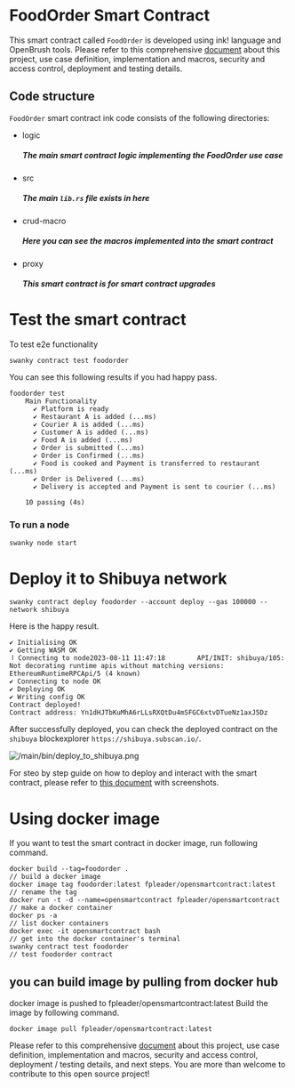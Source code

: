 # FoodOrder Smart Contract

This smart contract called `FoodOrder` is developed using ink! language and OpenBrush tools. Please refer to this comprehensive [document](https://github.com/InkSmartContract/foodorder-smartcontract/blob/main/Learn%20ink!%20-%20Food%20Order%20on%20Blockchain.pdf) about this project, use case definition, implementation and macros, security and access control, deployment and testing details. 

## Code structure
`FoodOrder` smart contract ink code consists of the following directories: 

- logic
    ##### The main smart contract logic implementing the FoodOrder use case
- src
    ##### The main `lib.rs` file exists in here 
- crud-macro
    ##### Here you can see the macros implemented into the smart contract
- proxy
    ##### This smart contract is for smart contract upgrades
    
# Test the smart contract

To test e2e functionality

```
swanky contract test foodorder
```

You can see this following results if you had happy pass.

```
foodorder test
    Main Functionality
      ✔ Platform is ready
      ✔ Restaurant A is added (...ms)
      ✔ Courier A is added (...ms)
      ✔ Customer A is added (...ms)
      ✔ Food A is added (...ms)
      ✔ Order is submitted (...ms)
      ✔ Order is Confirmed (...ms)
      ✔ Food is cooked and Payment is transferred to restaurant (...ms)
      ✔ Order is Delivered (...ms)
      ✔ Delivery is accepted and Payment is sent to courier (...ms) 

    10 passing (4s)
```

### To run a node

```
swanky node start
```

# Deploy it to Shibuya network 

```
swanky contract deploy foodorder --account deploy --gas 100000 --network shibuya
```

Here is the happy result.

```
✔ Initialising OK
✔ Getting WASM OK
⠸ Connecting to node2023-08-11 11:47:18        API/INIT: shibuya/105: Not decorating runtime apis without matching versions: EthereumRuntimeRPCApi/5 (4 known)
✔ Connecting to node OK
✔ Deploying OK
✔ Writing config OK
Contract deployed!
Contract address: Yn1dHJTbKuMhA6rLLsRXQtDu4mSFGC6xtvDTueNz1axJ5Dz
```

After successfully deployed, you can check the deployed contract on the `shibuya` blockexplorer `https://shibuya.subscan.io/`.

![/main/bin/deploy_to_shibuya.png](https://github.com/InkSmartContract/foodorder-smartcontract/blob/main/bin/deploy_to_shibuya.png)

For steo by step guide on how to deploy and interact with the smart contract, please refer to [this document](https://github.com/InkSmartContract/foodorder-smartcontract/blob/main/ink!%20Smart%20Contract%20Deployment%20and%20Interactions.pdf) with screenshots.

# Using docker image

If you want to test the smart contract in docker image, run following command.

```
docker build --tag=foodorder .                                          // build a docker image
docker image tag foodorder:latest fpleader/opensmartcontract:latest     // rename the tag
docker run -t -d --name=opensmartcontract fpleader/opensmartcontract    // make a docker container
docker ps -a                                                            // list docker containers
docker exec -it opensmartcontract bash                                  // get into the docker container's terminal 
swanky contract test foodorder                                          // test foodorder contract
```

## you can build image by pulling from docker hub
docker image is pushed to fpleader/opensmartcontract:latest 
Build the image by following command.

```
docker image pull fpleader/opensmartcontract:latest
```

Please refer to this comprehensive [document](https://github.com/InkSmartContract/foodorder-smartcontract/blob/main/Learn%20ink!%20-%20Food%20Order%20on%20Blockchain.pdf) about this project, use case definition, implementation and macros, security and access control, deployment / testing details, and next steps. You are more than welcome to contribute to this open source project!
